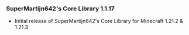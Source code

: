 ### SuperMartijn642's Core Library 1.1.17
- Initial release of SuperMartijn642's Core Library for Minecraft 1.21.2 & 1.21.3
